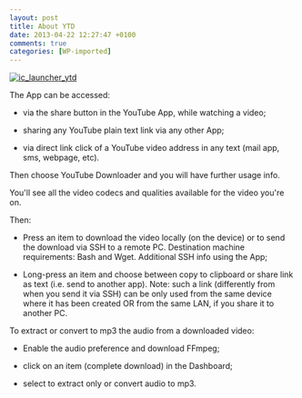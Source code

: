 ```yaml
---
layout: post
title: About YTD
date: 2013-04-22 12:27:47 +0100
comments: true
categories: [WP-imported]
---
```


[![ic_launcher_ytd](http://ytdownloader.sourceforge.net/wp-content/uploads/2013/07/ic_launcher_ytd.png)](http://ytdownloader.sourceforge.net/wp-content/uploads/2013/07/ic_launcher_ytd.png)

The App can be accessed:

- via the share button in the YouTube App, while watching a video;
	
- sharing any YouTube plain text link via any other App;
	
- via direct link click of a YouTube video address in any text (mail app, sms, webpage, etc).

Then choose YouTube Downloader and you will have further usage info.

You'll see all the video codecs and qualities available for the video you're on.

Then:
	
- Press an item to download the video locally (on the device) or to send the download via SSH to a remote PC. Destination machine requirements: Bash and Wget. Additional SSH info using the App;
	
- Long-press an item and choose between copy to clipboard or share link as text (i.e. send to another app). Note: such a link (differently from when you send it via SSH) can be only used from the same device where it has been created OR from the same LAN, if you share it to another PC.


To extract or convert to mp3 the audio from a downloaded video:
	
- Enable the audio preference and download FFmpeg;
	
- click on an item (complete download) in the Dashboard;
	
- select to extract only or convert audio to mp3.



